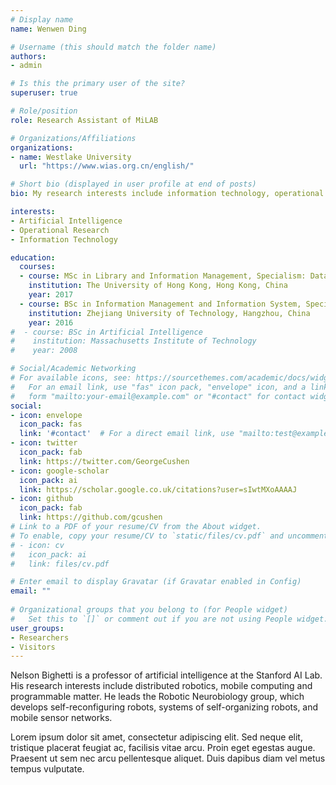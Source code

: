 ```yaml
---
# Display name
name: Wenwen Ding

# Username (this should match the folder name)
authors:
- admin

# Is this the primary user of the site?
superuser: true

# Role/position
role: Research Assistant of MiLAB

# Organizations/Affiliations
organizations:
- name: Westlake University
  url: "https://www.wias.org.cn/english/"

# Short bio (displayed in user profile at end of posts)
bio: My research interests include information technology, operational research, data science and analytics.

interests:
- Artificial Intelligence
- Operational Research
- Information Technology

education:
  courses:
  - course: MSc in Library and Information Management, Specialism: Data Science
    institution: The University of Hong Kong, Hong Kong, China
    year: 2017
  - course: BSc in Information Management and Information System, Specialism: Financial Engineering
    institution: Zhejiang University of Technology, Hangzhou, China
    year: 2016
#  - course: BSc in Artificial Intelligence
#    institution: Massachusetts Institute of Technology
#    year: 2008

# Social/Academic Networking
# For available icons, see: https://sourcethemes.com/academic/docs/widgets/#icons
#   For an email link, use "fas" icon pack, "envelope" icon, and a link in the
#   form "mailto:your-email@example.com" or "#contact" for contact widget.
social:
- icon: envelope
  icon_pack: fas
  link: '#contact'  # For a direct email link, use "mailto:test@example.org".
- icon: twitter
  icon_pack: fab
  link: https://twitter.com/GeorgeCushen
- icon: google-scholar
  icon_pack: ai
  link: https://scholar.google.co.uk/citations?user=sIwtMXoAAAAJ
- icon: github
  icon_pack: fab
  link: https://github.com/gcushen
# Link to a PDF of your resume/CV from the About widget.
# To enable, copy your resume/CV to `static/files/cv.pdf` and uncomment the lines below.  
# - icon: cv
#   icon_pack: ai
#   link: files/cv.pdf

# Enter email to display Gravatar (if Gravatar enabled in Config)
email: ""
  
# Organizational groups that you belong to (for People widget)
#   Set this to `[]` or comment out if you are not using People widget.  
user_groups:
- Researchers
- Visitors
---
```


Nelson Bighetti is a professor of artificial intelligence at the Stanford AI Lab. His research interests include distributed robotics, mobile computing and programmable matter. He leads the Robotic Neurobiology group, which develops self-reconfiguring robots, systems of self-organizing robots, and mobile sensor networks.

Lorem ipsum dolor sit amet, consectetur adipiscing elit. Sed neque elit, tristique placerat feugiat ac, facilisis vitae arcu. Proin eget egestas augue. Praesent ut sem nec arcu pellentesque aliquet. Duis dapibus diam vel metus tempus vulputate. 
